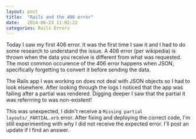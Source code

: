 ```yaml
---
layout: post
title:  "Rails and the 406 error"
date:   2014-06-23 11:02:22
categories: Rails Errors
---
```


Today I saw my first 406 error. It was the first time I saw it and I had to do some research to understand the issue. A 406 error (per wikipedia) is thrown when the data you receive is different from what was requested. The most common occurence of the 406 error happens when JSON, specifically forgetting to convert it before sending the data.

The Rails app I was working on does not deal with JSON objects so I had to look elsewhere. After looking through the logs I noticed that the app was failing after a partial was rendered. Digging deeper I saw that the partial it was referrring to was non-existent!

This was unexpected, I didn't receive a `Missing partial layouts/_PARTIAL.erb` error. After fixing and deploying the correct code, I'm still experimenting with why I did not receive the expected error. I'll post an update if I find an answer.